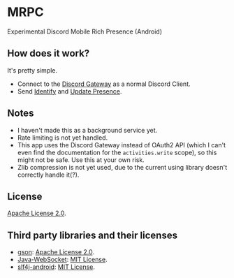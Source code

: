 # MRPC
Experimental Discord Mobile Rich Presence (Android)

## How does it work?
It's pretty simple.
- Connect to the [Discord Gateway](https://discord.com/developers/docs/topics/gateway) as a normal Discord Client.
- Send [Identify](https://discord.com/developers/docs/topics/gateway#identifying) and [Update Presence](https://discord.com/developers/docs/topics/gateway#update-presence).

## Notes
- I haven't made this as a background service yet.
- Rate limiting is not yet handled.
- This app uses the Discord Gateway instead of OAuth2 API (which I can't even find the documentation for the `activities.write` scope), so this might not be safe. Use this at your own risk.
- Zlib compression is not yet used, due to the current using library doesn't correctly handle it(?).

## License
[Apache License 2.0](https://github.com/khanhduytran0/MRPC/blob/main/LICENSE).

## Third party libraries and their licenses
- [gson](https://github.com/google/gson): [Apache License 2.0](https://github.com/google/gson/blob/master/LICENSE).
- [Java-WebSocket](https://github.com/TooTallNate/Java-WebSocket): [MIT License](https://github.com/TooTallNate/Java-WebSocket/blob/master/LICENSE).
- [slf4j-android](https://github.com/twwwt/slf4j): [MIT License](https://github.com/twwwt/slf4j/blob/master/LICENSE.txt).
